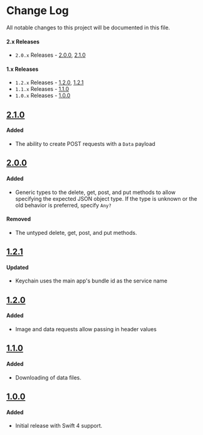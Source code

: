 # Change Log
All notable changes to this project will be documented in this file.

#### 2.x Releases
- `2.0.x` Releases - [2.0.0](#200), [2.1.0](#210)

#### 1.x Releases
- `1.2.x` Releases - [1.2.0](#120), [1.2.1](#121)
- `1.1.x` Releases - [1.1.0](#110)
- `1.0.x` Releases - [1.0.0](#100)

## [2.1.0](https://github.com/skladek/SKWebServiceController/releases/tag/2.1.0)

#### Added
- The ability to create POST requests with a `Data` payload

## [2.0.0](https://github.com/skladek/SKWebServiceController/releases/tag/2.0.0)

#### Added
- Generic types to the delete, get, post, and put methods to allow specifying the expected JSON object type. If the type is unknown or the old behavior is preferred, specify `Any?`

#### Removed
- The untyped delete, get, post, and put methods.

## [1.2.1](https://github.com/skladek/SKWebServiceController/releases/tag/1.2.1)

#### Updated
- Keychain uses the main app's bundle id as the service name

## [1.2.0](https://github.com/skladek/SKWebServiceController/releases/tag/1.2.0)

#### Added
- Image and data requests allow passing in header values

## [1.1.0](https://github.com/skladek/SKWebServiceController/releases/tag/1.1.0)

#### Added
- Downloading of data files.

## [1.0.0](https://github.com/skladek/SKWebServiceController/releases/tag/1.0.0)

#### Added
- Initial release with Swift 4 support.